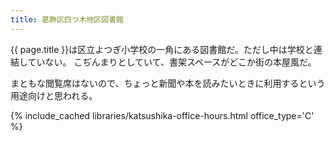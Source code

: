 ```yaml
---
title: 葛飾区四つ木地区図書館
---
```


{{ page.title }}は区立よつぎ小学校の一角にある図書館だ。ただし中は学校と連結していない。
こぢんまりとしていて、書架スペースがどこか街の本屋風だ。

まともな閲覧席はないので、ちょっと新聞や本を読みたいときに利用するという用途向けと思われる。

{% include_cached libraries/katsushika-office-hours.html office_type='C' %}

